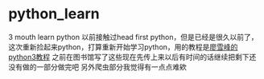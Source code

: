 # python_learn
3 mouth learn python
以前接触过head first python，但是已经是很久以前了，这次重新捡起来python，打算重新开始学习python，用的教程是[廖雪峰的python3教程](https://www.liaoxuefeng.com/wiki/0014316089557264a6b348958f449949df42a6d3a2e542c000)
之前在图书馆写了这些现在先传上来以后有时间的话继续把剩下还没有做的一部分做完吧
另外爬虫部分我觉得有一点点难欸
